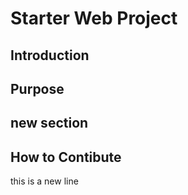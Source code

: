 # Starter Web Project

## Introduction

## Purpose

## new section

## How to Contibute

this is a new line